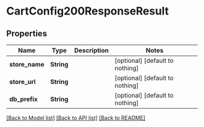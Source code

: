 # CartConfig200ResponseResult


## Properties
Name | Type | Description | Notes
------------ | ------------- | ------------- | -------------
**store_name** | **String** |  | [optional] [default to nothing]
**store_url** | **String** |  | [optional] [default to nothing]
**db_prefix** | **String** |  | [optional] [default to nothing]


[[Back to Model list]](../README.md#models) [[Back to API list]](../README.md#api-endpoints) [[Back to README]](../README.md)


